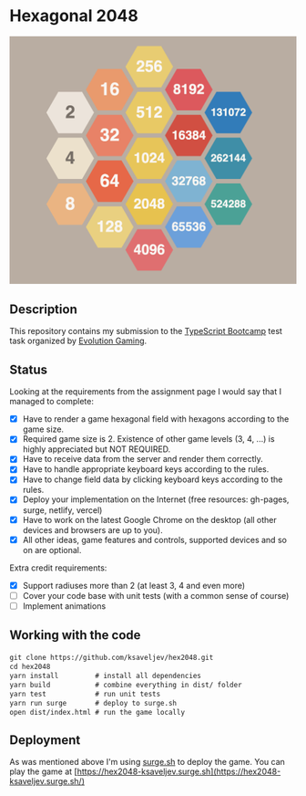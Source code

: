 # Hexagonal 2048

![hex2048](./assets/hex2048.png)

## Description

This repository contains my submission to the [TypeScript Bootcamp](https://github.com/evolution-gaming/typescript-bootcamp) test task organized by [Evolution Gaming](https://eng.evolutiongaming.com/).

## Status

Looking at the requirements from the assignment page I would say that I managed to complete:

- [x] Have to render a game hexagonal field with hexagons according to the game size.
- [x] Required game size is 2. Existence of other game levels (3, 4, ...) is highly appreciated but NOT REQUIRED.
- [x] Have to receive data from the server and render them correctly.
- [x] Have to handle appropriate keyboard keys according to the rules.
- [x] Have to change field data by clicking keyboard keys according to the rules.
- [x] Deploy your implementation on the Internet (free resources: gh-pages, surge, netlify, vercel)
- [x] Have to work on the latest Google Chrome on the desktop (all other devices and browsers are up to you).
- [x] All other ideas, game features and controls, supported devices and so on are optional.

Extra credit requirements:

- [x] Support radiuses more than 2 (at least 3, 4 and even more)
- [ ] Cover your code base with unit tests (with a common sense of course)
- [ ] Implement animations

## Working with the code

```
git clone https://github.com/ksaveljev/hex2048.git
cd hex2048
yarn install         # install all dependencies
yarn build           # combine everything in dist/ folder
yarn test            # run unit tests
yarn run surge       # deploy to surge.sh
open dist/index.html # run the game locally
```

## Deployment

As was mentioned above I'm using [surge.sh](http://surge.sh) to deploy the game. You can play the game at [https://hex2048-ksaveljev.surge.sh](https://hex2048-ksaveljev.surge.sh/)
